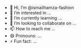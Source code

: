 - 👋 Hi, I’m @ismailhamza-fashion
- 👀 I’m interested in ...
- 🌱 I’m currently learning ...
- 💞️ I’m looking to collaborate on ...
- 📫 How to reach me ...
- 😄 Pronouns: ...
- ⚡ Fun fact: ...

<!---
ismailhamza-fashion/ismailhamza-fashion is a ✨ special ✨ repository because its `README.md` (this file) appears on your GitHub profile.
You can click the Preview link to take a look at your changes.
--->
